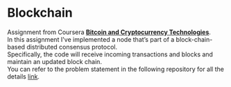 # Blockchain

Assignment from Coursera <b><a href="https://www.coursera.org/learn/cryptocurrency">Bitcoin and Cryptocurrency Technologies</a></b>.<br>
In this assignment I've implemented a node that’s part of a block-chain-based distributed consensus protocol.<br>
Specifically, the code will receive incoming transactions and blocks and maintain an updated block chain.<br>
You can refer to the problem statement in the following repository for all the details <a href ="https://github.com/thiennc/Coursera-Blockchain">link</a>.
